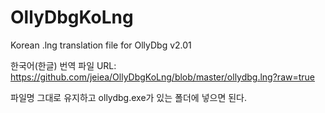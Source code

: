 OllyDbgKoLng
============
Korean .lng translation file for OllyDbg v2.01

한국어(한글) 번역 파일
URL: https://github.com/jeiea/OllyDbgKoLng/blob/master/ollydbg.lng?raw=true

파일명 그대로 유지하고 ollydbg.exe가 있는 폴더에 넣으면 된다.
